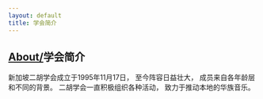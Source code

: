 ```yaml
---
layout: default
title: 学会简介
---
```

## [About/](/about)学会简介
新加坡二胡学会成立于1995年11月17日， 至今阵容日益壮大， 成员来自各年龄层和不同的背景。 二胡学会一直积极组织各种活动， 致力于推动本地的华族音乐。